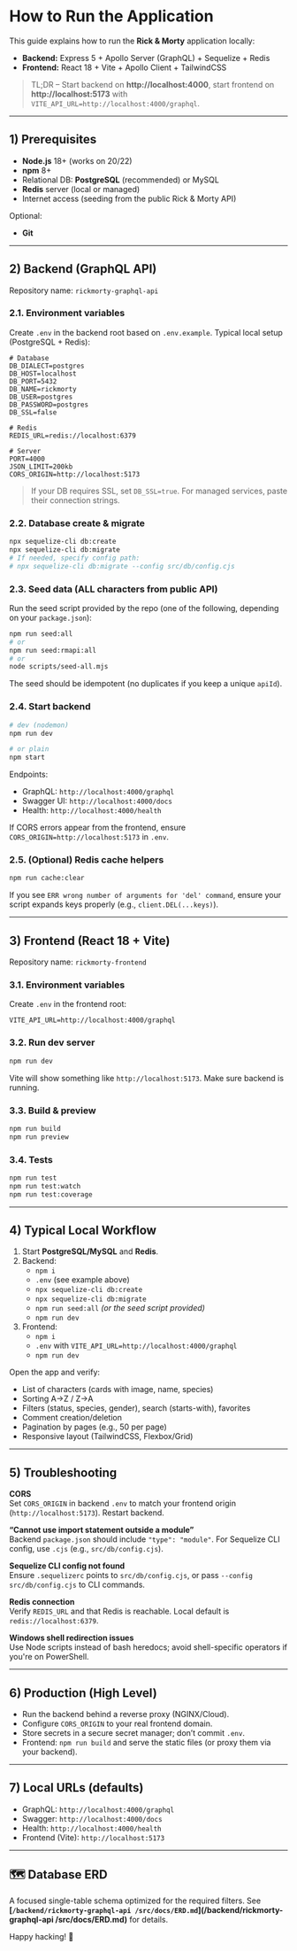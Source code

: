 
# How to Run the Application

This guide explains how to run the **Rick & Morty** application locally:
- **Backend:** Express 5 + Apollo Server (GraphQL) + Sequelize + Redis
- **Frontend:** React 18 + Vite + Apollo Client + TailwindCSS

> TL;DR – Start backend on **http://localhost:4000**, start frontend on **http://localhost:5173** with `VITE_API_URL=http://localhost:4000/graphql`.

---

## 1) Prerequisites

- **Node.js** 18+ (works on 20/22)
- **npm** 8+
- Relational DB: **PostgreSQL** (recommended) or MySQL
- **Redis** server (local or managed)
- Internet access (seeding from the public Rick & Morty API)

Optional:
- **Git**

---

## 2) Backend (GraphQL API)

Repository name: `rickmorty-graphql-api`

### 2.1. Environment variables
Create `.env` in the backend root based on `.env.example`. Typical local setup (PostgreSQL + Redis):

```dotenv
# Database
DB_DIALECT=postgres
DB_HOST=localhost
DB_PORT=5432
DB_NAME=rickmorty
DB_USER=postgres
DB_PASSWORD=postgres
DB_SSL=false

# Redis
REDIS_URL=redis://localhost:6379

# Server
PORT=4000
JSON_LIMIT=200kb
CORS_ORIGIN=http://localhost:5173
```

> If your DB requires SSL, set `DB_SSL=true`. For managed services, paste their connection strings.

### 2.2. Database create & migrate
```bash
npx sequelize-cli db:create
npx sequelize-cli db:migrate
# If needed, specify config path:
# npx sequelize-cli db:migrate --config src/db/config.cjs
```

### 2.3. Seed data (ALL characters from public API)
Run the seed script provided by the repo (one of the following, depending on your `package.json`):
```bash
npm run seed:all
# or
npm run seed:rmapi:all
# or
node scripts/seed-all.mjs
```
The seed should be idempotent (no duplicates if you keep a unique `apiId`).

### 2.4. Start backend
```bash
# dev (nodemon)
npm run dev

# or plain
npm start
```
Endpoints:
- GraphQL: `http://localhost:4000/graphql`
- Swagger UI: `http://localhost:4000/docs`
- Health: `http://localhost:4000/health`

If CORS errors appear from the frontend, ensure `CORS_ORIGIN=http://localhost:5173` in `.env`.

### 2.5. (Optional) Redis cache helpers
```bash
npm run cache:clear
```
If you see `ERR wrong number of arguments for 'del' command`, ensure your script expands keys properly (e.g., `client.DEL(...keys)`).

---

## 3) Frontend (React 18 + Vite)

Repository name: `rickmorty-frontend`

### 3.1. Environment variables
Create `.env` in the frontend root:
```dotenv
VITE_API_URL=http://localhost:4000/graphql
```

### 3.2. Run dev server
```bash
npm run dev
```
Vite will show something like `http://localhost:5173`. Make sure backend is running.

### 3.3. Build & preview
```bash
npm run build
npm run preview
```

### 3.4. Tests
```bash
npm run test
npm run test:watch
npm run test:coverage
```

---

## 4) Typical Local Workflow

1) Start **PostgreSQL/MySQL** and **Redis**.  
2) Backend:
   - `npm i`
   - `.env` (see example above)
   - `npx sequelize-cli db:create`
   - `npx sequelize-cli db:migrate`
   - `npm run seed:all` *(or the seed script provided)*
   - `npm run dev`
3) Frontend:
   - `npm i`
   - `.env` with `VITE_API_URL=http://localhost:4000/graphql`
   - `npm run dev`

Open the app and verify:
- List of characters (cards with image, name, species)
- Sorting A→Z / Z→A
- Filters (status, species, gender), search (starts-with), favorites
- Comment creation/deletion
- Pagination by pages (e.g., 50 per page)
- Responsive layout (TailwindCSS, Flexbox/Grid)

---

## 5) Troubleshooting

**CORS**  
Set `CORS_ORIGIN` in backend `.env` to match your frontend origin (`http://localhost:5173`). Restart backend.

**“Cannot use import statement outside a module”**  
Backend `package.json` should include `"type": "module"`. For Sequelize CLI config, use `.cjs` (e.g., `src/db/config.cjs`).

**Sequelize CLI config not found**  
Ensure `.sequelizerc` points to `src/db/config.cjs`, or pass `--config src/db/config.cjs` to CLI commands.

**Redis connection**  
Verify `REDIS_URL` and that Redis is reachable. Local default is `redis://localhost:6379`.

**Windows shell redirection issues**  
Use Node scripts instead of bash heredocs; avoid shell-specific operators if you're on PowerShell.

---

## 6) Production (High Level)

- Run the backend behind a reverse proxy (NGINX/Cloud).
- Configure `CORS_ORIGIN` to your real frontend domain.
- Store secrets in a secure secret manager; don’t commit `.env`.
- Frontend: `npm run build` and serve the static files (or proxy them via your backend).

---

## 7) Local URLs (defaults)

- GraphQL: `http://localhost:4000/graphql`
- Swagger: `http://localhost:4000/docs`
- Health: `http://localhost:4000/health`
- Frontend (Vite): `http://localhost:5173`

---

## 🗺️ Database ERD

A focused single-table schema optimized for the required filters. See **[`/backend/rickmorty-graphql-api
/src/docs/ERD.md`](/backend/rickmorty-graphql-api
/src/docs/ERD.md)** for details.



Happy hacking! 🚀
